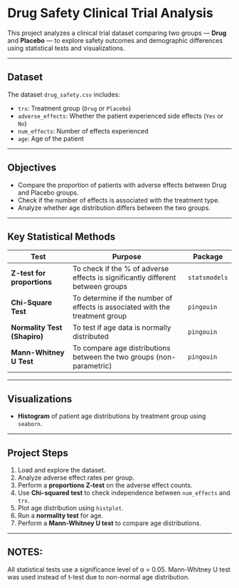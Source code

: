 # Drug Safety Clinical Trial Analysis

This project analyzes a clinical trial dataset comparing two groups — **Drug** and **Placebo** — to explore safety outcomes and demographic differences using statistical tests and visualizations.

---

## Dataset

The dataset `drug_safety.csv` includes:
- `trx`: Treatment group (`Drug` or `Placebo`)
- `adverse_effects`: Whether the patient experienced side effects (`Yes` or `No`)
- `num_effects`: Number of effects experienced
- `age`: Age of the patient

---

## Objectives

- Compare the proportion of patients with adverse effects between Drug and Placebo groups.
- Check if the number of effects is associated with the treatment type.
- Analyze whether age distribution differs between the two groups.

---

## Key Statistical Methods

| Test | Purpose | Package |
|------|---------|---------|
| **Z-test for proportions** | To check if the % of adverse effects is significantly different between groups | `statsmodels` |
| **Chi-Square Test** | To determine if the number of effects is associated with the treatment group | `pingouin` |
| **Normality Test (Shapiro)** | To test if age data is normally distributed | `pingouin` |
| **Mann-Whitney U Test** | To compare age distributions between the two groups (non-parametric) | `pingouin` |

---

## Visualizations

- **Histogram** of patient age distributions by treatment group using `seaborn`.

---

## Project Steps

1. Load and explore the dataset.
2. Analyze adverse effect rates per group.
3. Perform a **proportions Z-test** on the adverse effect counts.
4. Use **Chi-squared test** to check independence between `num_effects` and `trx`.
5. Plot age distribution using `histplot`.
6. Run a **normality test** for age.
7. Perform a **Mann-Whitney U test** to compare age distributions.

---

## NOTES:
All statistical tests use a significance level of α = 0.05.
Mann-Whitney U test was used instead of t-test due to non-normal age distribution.
